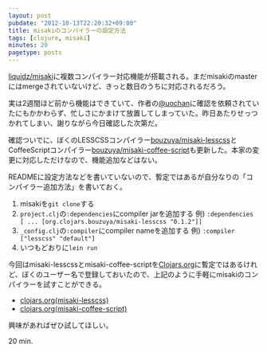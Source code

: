 ```yaml
---
layout: post
pubdate: "2012-10-13T22:20:32+09:00"
title: misakiのコンパイラーの設定方法
tags: [clojure, misaki]
minutes: 20
pagetype: posts
---
```

[liquidz/misaki](https://github.com/liquidz/misaki)に複数コンパイラー対応機能が搭載される。まだmisakiのmasterにはmergeされていないけど、きっと数日のうちに対応されるだろう。

実は2週間ほど前から機能はできていて、作者の[@uochan](https://twitter.com/uochan)に確認を依頼されていたにもかかわらず、忙しさにかまけて放置してしまっていた。昨日あたりせっつかれてしまい、謝りながら今日確認した次第だ。

確認ついでに、ぼくのLESSCSSコンパイラー[bouzuya/misaki-lesscss](https://github.com/bouzuya/misaki-lesscss)とCoffeeScriptコンパイラー[bouzuya/misaki-coffee-script](https://github.com/bouzuya/misaki-coffee-script)も更新した。本家の変更に対応しただけなので、機能追加などはない。

READMEに設定方法などを書いていないので、暫定ではあるが自分なりの「コンパイラー追加方法」を書いておく。

1. misakiを`git clone`する
2. `project.clj`の`:dependencies`にcompiler jarを追加する
   例) `:dependencies [ ... [org.clojars.bouzuya/misaki-lesscss "0.1.2"]]`
3. `_config.clj`の`:compiler`にcompiler nameを追加する
   例) `:compiler ["lesscss" "default"]`
4. いつもどおりに`lein run`

今回はmisaki-lesscssとmisaki-coffee-scriptを[Clojars.org](https://clojars.org/)に暫定ではあるけれど、ぼくのユーザー名で登録しておいたので、上記のように手軽にmisakiのコンパイラーを試すことができる。

- [clojars.org(misaki-lesscss)](https://clojars.org/org.clojars.bouzuya/misaki-lesscss)
- [clojars.org(misaki-coffee-script)](https://clojars.org/org.clojars.bouzuya/misaki-coffee-script)

興味があればぜひ試してほしい。

20 min.
